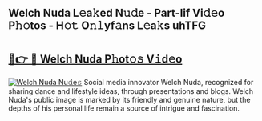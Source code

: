 ## Welch Nuda L𝚎a𝚔ed N𝚞𝚍e - Part-lif Vi𝚍𝚎o P𝚑𝚘tos - H𝚘𝚝 O𝚗𝚕yf𝚊ns L𝚎a𝚔s uhTFG

# <h2><a href="http://kf7a6wk.oniu.top/?m=Welch+Nuda">🔗👉 🔴 Welch Nuda P𝚑ot𝚘𝚜 V𝚒d𝚎o</a></h2>

[![Welch Nuda Nu𝚍e𝚜](https://i.imgur.com/0qMVB7G.gif)](http://kf7a6wk.oniu.top/?m=Welch+Nuda)
Social media innovator Welch Nuda, recognized for sharing dance and lifestyle ideas, through presentations and blogs. Welch Nuda's public image is marked by its friendly and genuine nature, but the depths of his personal life remain a source of intrigue and fascination.  
